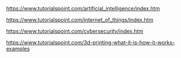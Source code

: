 https://www.tutorialspoint.com/artificial_intelligence/index.htm


https://www.tutorialspoint.com/internet_of_things/index.htm


https://www.tutorialspoint.com/cybersecurity/index.htm


https://www.tutorialspoint.com/3d-printing-what-it-is-how-it-works-examples

